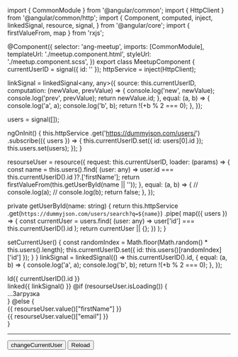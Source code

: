 import { CommonModule } from '@angular/common';
import { HttpClient } from '@angular/common/http';
import {
Component,
computed,
inject,
linkedSignal,
resource,
signal,
} from '@angular/core';
import { firstValueFrom, map } from 'rxjs';

@Component({
selector: 'ang-meetup',
imports: [CommonModule],
templateUrl: './meetup.component.html',
styleUrl: './meetup.component.scss',
})
export class MeetupComponent {
currentUserID = signal({ id: '' });
httpService = inject(HttpClient);

linkSignal = linkedSignal<any, any>({
source: this.currentUserID,
computation: (newValue, prevValue) => {
console.log('new', newValue);
console.log('prev', prevValue);
return newValue.id;
},
equal: (a, b) => {
console.log('a', a);
console.log('b', b);
return !(+b % 2 === 0);
},
});

users = signal([]);

ngOnInit() {
this.httpService
.get<any>('https://dummyjson.com/users/')
.subscribe(({ users }) => {
this.currentUserID.set({ id: users[0].id });
this.users.set(users);
});
}

resourseUser = resource({
request: this.currentUserID,
loader: (params) => {
const name = this.users().find(
(user: any) => user.id === this.currentUserID().id
)?.['firstName'];
return firstValueFrom(this.getUserById(name || ''));
},
equal: (a, b) => {
// console.log(a);
// console.log(b);
return false;
},
});

private getUserById(name: string) {
return this.httpService
.get<any>(`https://dummyjson.com/users/search?q=${name}`)
.pipe(
map(({ users }) => {
const currentUser = users.find(
(user: any) => user['id'] === this.currentUserID().id
);
return currentUser || {};
})
);
}

setCurrentUser() {
const randomIndex = Math.floor(Math.random() \* this.users().length);
this.currentUserID.set({ id: this.users()[randomIndex]['id'] });
}
}
linkSignal = linkedSignal(() => this.currentUserID().id, {
equal: (a, b) => {
console.log('a', a);
console.log('b', b);
return !(+b % 2 === 0);
},
});

<div>Id{{ currentUserID().id }}</div>
linked{{ linkSignal() }}
@if (resourseUser.isLoading()) {
<div>...Загрузка</div>
} @else {
<div>
  <div>{{ resourseUser.value()["firstName"] }}</div>
  <div>{{ resourseUser.value()["email"] }}</div>
  <div><img [src]="resourseUser.value()['image']" alt="" /></div>
</div>
}
<hr />
<button (click)="setCurrentUser()">changeCurrentUser</button>
<button (click)="resourseUser.reload()">Reload</button>
